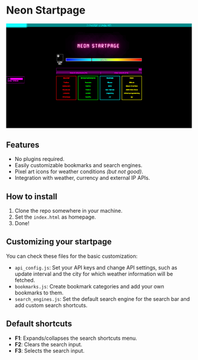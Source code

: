 # Neon Startpage

![Neon Startpage](img/screenshot.png)

## Features
- No plugins required.
- Easily customizable bookmarks and search engines.
- Pixel art icons for weather conditions *(but not good)*.
- Integration with weather, currency and external IP APIs.

## How to install
1. Clone the repo somewhere in your machine.
2. Set the `index.html` as homepage.
3. Done!

## Customizing your startpage
You can check these files for the basic customization:

- `api_config.js`: Set your API keys and change API settings, such as update interval and the city for which weather information will be fetched.
- `bookmarks.js`: Create bookmark categories and add your own bookmarks to them.
- `search_engines.js`: Set the default search engine for the search bar and add custom search shortcuts.

## Default shortcuts
- **F1**: Expands/collapses the search shortcuts menu.
- **F2**: Clears the search input.
- **F3**: Selects the search input.